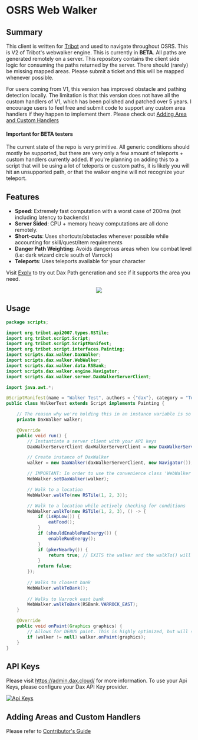 # OSRS Web Walker

## Summary

This client is written for [Tribot](https://tribot.org/) and used to navigate throughout OSRS.
This is V2 of Tribot's webwalker engine. This is currently in **BETA**.
All paths are generated remotely on a server. 
This repository contains the client side logic for consuming the paths returned by the server.
There should (rarely) be missing mapped areas. Please submit a ticket and this will be mapped whenever possible.

For users coming from V1, this version has improved obstacle and pathing detection locally.
The limitation is that this version does not have all the custom handlers of V1, which has been polished and patched
over 5 years. I encourage users to feel free and submit code to support any custom area handlers if they happen to
implement them. Please check out [Adding Area and Custom Handlers](#Adding-Area-and-Custom-Handlers)

#### Important for BETA testers

The current state of the repo is very primitive.
All generic conditions should mostly be supported, but there are very only a few amount of teleports + custom handlers
currently added.
If you're planning on adding this to a script that will be using a lot of teleports or custom paths, it is likely you
will hit an unsupported path, or that the walker engine will not recognize your teleport.

## Features
- **Speed**: Extremely fast computation with a worst case of 200ms (not including latency to backends)
- **Server Sided**: CPU + memory heavy computations are all done remotely.
- **Short-cuts**: Uses shortcuts/obstacles whenever possible while accounting for skill/quest/item requirements
- **Danger Path Weighting**: Avoids dangerous areas when low combat level (i.e: dark wizard circle south of Varrock)
- **Teleports**: Uses teleports available for your character

Visit [Explv](https://explv.github.io/) to try out Dax Path generation and see if it supports the area you need.
<p align="center">
  <img src="https://i.imgur.com/Haf7BNb.gif"/>
</p>

## Usage

```java
package scripts;

import org.tribot.api2007.types.RSTile;
import org.tribot.script.Script;
import org.tribot.script.ScriptManifest;
import org.tribot.script.interfaces.Painting;
import scripts.dax.walker.DaxWalker;
import scripts.dax.walker.WebWalker;
import scripts.dax.walker.data.RSBank;
import scripts.dax.walker.engine.Navigator;
import scripts.dax.walker.server.DaxWalkerServerClient;

import java.awt.*;

@ScriptManifest(name = "Walker Test", authors = {"dax"}, category = "Tools")
public class WalkerTest extends Script implements Painting {

    // The reason why we're holding this in an instance variable is so we can enable debug paint
    private DaxWalker walker;

    @Override
    public void run() {
        // Instantiate a server client with your API keys
        DaxWalkerServerClient daxWalkerServerClient = new DaxWalkerServerClient("PUBLIC-KEY", "SECRET-KEY");

        // Create instance of DaxWalker
        walker = new DaxWalker(daxWalkerServerClient, new Navigator());

        // IMPORTANT: In order to use the convenience class 'WebWalker', you MUST initialize the singleton
        WebWalker.setDaxWalker(walker);

        // Walk to a location
        WebWalker.walkTo(new RSTile(1, 2, 3));

        // Walk to a location while actively checking for conditions
        WebWalker.walkTo(new RSTile(1, 2, 3), () -> {
            if (isHpLow()) {
                eatFood();
            }
            if (shouldEnableRunEnergy()) {
                enableRunEnergy();
            }
            if (pkerNearby()) {
                return true; // EXITS the walker and the walkTo() will return false!
            }
            return false;
        });
      
        // Walks to closest bank
        WebWalker.walkToBank();
        
        // Walks to Varrock east bank
        WebWalker.walkToBank(RSBank.VARROCK_EAST);
    }

    @Override
    public void onPaint(Graphics graphics) {
        // Allows for DEBUG paint. This is highly optimized, but will still consume a bit of CPU.
        if (walker != null) walker.onPaint(graphics);
    }
}

```

## API Keys
Please visit https://admin.dax.cloud/ for more information. To use your Api Keys, please configure your Dax API Key provider.

[![Api Keys](https://i.imgur.com/Qwc0115.png)](https://admin.dax.cloud)

## Adding Areas and Custom Handlers

Please refer to [Contributor's Guide](./Contributors.md)

